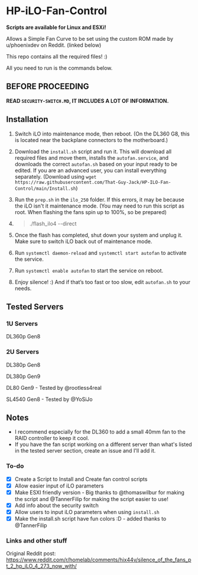 # HP-iLO-Fan-Control

**Scripts are available for Linux and ESXi!**

Allows a Simple Fan Curve to be set using the custom ROM made by u/phoenixdev on Reddit. (linked below)

This repo contains all the required files! :)

All you need to run is the commands below.

## BEFORE PROCEEDING

**READ `SECURITY-SWITCH.MD`, IT INCLUDES A LOT OF INFORMATION.**

## Installation

1. Switch iLO into maintenance mode, then reboot. (On the DL360 G8, this is located near the backplane connectors to the motherboard.)

2. Download the `install.sh` script and run it. This will download all required files and move them, installs the `autofan.service`, and downloads the correct `autofan.sh` based on your input ready to be edited. If you are an advanced user, you can install everything separately.
(Download using `wget https://raw.githubusercontent.com/That-Guy-Jack/HP-ILO-Fan-Control/main/Install.sh`)

3. Run the `prep.sh` in the `ilo_250` folder. If this errors, it may be because the iLO isn't it maintenance mode. (You may need to run this script as root. When flashing the fans spin up to 100%, so be prepared)

4. > ./flash_ilo4 --direct

5. Once the flash has completed, shut down your system and unplug it. Make sure to switch iLO back out of maintenance mode.  

6. Run `systemctl daemon-reload` and `systemctl start autofan` to activate the service.

7. Run `systemctl enable autofan` to start the service on reboot.

8. Enjoy silence! :) And if that’s too fast or too slow, edit `autofan.sh` to your needs.

## Tested Servers

### 1U Servers

DL360p Gen8

### 2U Servers

DL380p Gen8

DL380p Gen9

DL80 Gen9 - Tested by @rootless4real

SL4540 Gen8 - Tested by @YoSiJo

## Notes

- I recommend especially for the DL360 to add a small 40mm fan to the RAID controller to keep it cool.
- If you have the fan script working on a different server than what's listed in the tested server section, create an issue and I'll add it.

### To-do

- [x] Create a Script to Install and Create fan control scripts
- [x] Allow easier input of iLO parameters
- [x] Make ESXI friendly version - Big thanks to @thomaswilbur for making the script and @TannerFilip for making the script easier to use!
- [x] Add info about the security switch
- [x] Allow users to input iLO parameters when using `install.sh` 
- [x] Make the install.sh script have fun colors :D - added thanks to @TannerFilip

### Links and other stuff

Original Reddit post: <https://www.reddit.com/r/homelab/comments/hix44v/silence_of_the_fans_pt_2_hp_iLO_4_273_now_with/>
